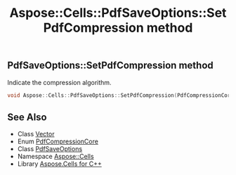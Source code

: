 ﻿---
title: Aspose::Cells::PdfSaveOptions::SetPdfCompression method
linktitle: SetPdfCompression
second_title: Aspose.Cells for C++ API Reference
description: 'Aspose::Cells::PdfSaveOptions::SetPdfCompression method. Indicate the compression algorithm in C++.'
type: docs
weight: 1700
url: /cpp/aspose.cells/pdfsaveoptions/setpdfcompression/
---
## PdfSaveOptions::SetPdfCompression method


Indicate the compression algorithm.

```cpp
void Aspose::Cells::PdfSaveOptions::SetPdfCompression(PdfCompressionCore value)
```

## See Also

* Class [Vector](../../vector/)
* Enum [PdfCompressionCore](../../../aspose.cells.rendering/pdfcompressioncore/)
* Class [PdfSaveOptions](../)
* Namespace [Aspose::Cells](../../)
* Library [Aspose.Cells for C++](../../../)
